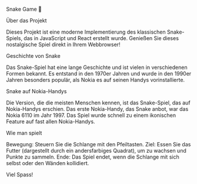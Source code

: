 Snake Game 🐍

Über das Projekt

Dieses Projekt ist eine moderne Implementierung des klassischen Snake-Spiels, das in JavaScript und React erstellt wurde. Genießen Sie dieses nostalgische Spiel direkt in Ihrem Webbrowser!

Geschichte von Snake

Das Snake-Spiel hat eine lange Geschichte und ist vielen in verschiedenen Formen bekannt. Es entstand in den 1970er Jahren und wurde in den 1990er Jahren besonders populär, als Nokia es auf seinen Handys vorinstallierte.

Snake auf Nokia-Handys

Die Version, die die meisten Menschen kennen, ist das Snake-Spiel, das auf Nokia-Handys erschien. Das erste Nokia-Handy, das Snake anbot, war das Nokia 6110 im Jahr 1997. Das Spiel wurde schnell zu einem ikonischen Feature auf fast allen Nokia-Handys.

Wie man spielt

Bewegung: Steuern Sie die Schlange mit den Pfeiltasten.
Ziel: Essen Sie das Futter (dargestellt durch ein andersfarbiges Quadrat), um zu wachsen und Punkte zu sammeln.
Ende: Das Spiel endet, wenn die Schlange mit sich selbst oder den Wänden kollidiert.

Viel Spass!